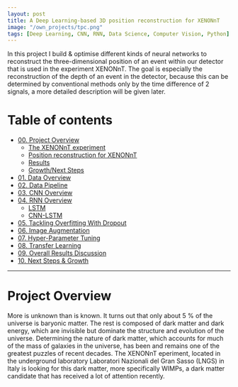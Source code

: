```yaml
---
layout: post
title: A Deep Learning-based 3D position reconstruction for XENONnT
image: "/own_projects/tpc.png"
tags: [Deep Learning, CNN, RNN, Data Science, Computer Vision, Python]
---
```


In this project I build & optimise different kinds of neural networks to reconstruct the three-dimensional position of an event within our detector that is used in the experiment XENONnT. The goal is especially the reconstruction of the depth of an event in the detector, because this can be determined by conventional methods only by the time difference of 2 signals, a more detailed description will be given later.

# Table of contents

- [00. Project Overview](#overview-main)
    - [The XENONnT experiment](#overview-xenonnt)
    - [Position reconstruction for XENONnT](#overview-posrec)
    - [Results](#overview-results)
    - [Growth/Next Steps](#overview-growth)
- [01. Data Overview](#data-overview)
- [02. Data Pipeline](#data-pipeline)
- [03. CNN Overview](#cnn-overview)
- [04. RNN Overview](#rnn-overview-main)
    - [LSTM](#rnn-overview-lstm)
    - [CNN-LSTM](#rnn-overview-cnnlstm)
- [05. Tackling Overfitting With Dropout](#cnn-dropout)
- [06. Image Augmentation](#cnn-augmentation)
- [07. Hyper-Parameter Tuning](#cnn-tuning)
- [08. Transfer Learning](#cnn-transfer-learning)
- [09. Overall Results Discussion](#cnn-results)
- [10. Next Steps & Growth](#growth-next-steps)

___

# Project Overview  <a name="overview-main"></a>

More is unknown than is known. It turns out that only about 5 % of the universe is baryonic matter. The rest is composed of dark matter and dark energy, which are invisible but dominate the structure and evolution of the universe. Determining the nature of dark matter, which accounts for much of the mass of galaxies in the universe, has been and remains one of the greatest puzzles of recent decades. The XENONnT eperiment, located in the underground laboratory Laboratori Nazionali del Gran Sasso (LNGS) in  Italy is looking for this dark matter, more specifically WIMPs, a dark matter candidate that has received a lot of attention recently.
